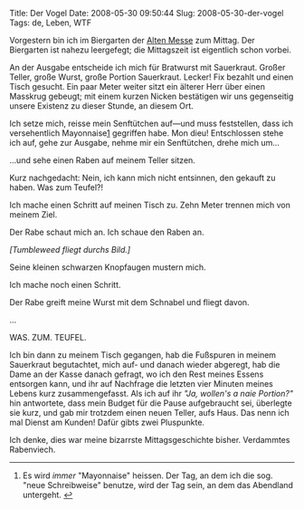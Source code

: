 Title: Der Vogel
Date: 2008-05-30 09:50:44
Slug: 2008-05-30-der-vogel
Tags: de, Leben, WTF


Vorgestern bin ich im Biergarten der [Alten Messe][1] zum Mittag. Der
Biergarten ist nahezu leergefegt; die Mittagszeit ist eigentlich schon vorbei.

An der Ausgabe entscheide ich mich für Bratwurst mit Sauerkraut. Großer
Teller, große Wurst, große Portion Sauerkraut. Lecker! Fix bezahlt und einen
Tisch gesucht. Ein paar Meter weiter sitzt ein älterer Herr über einen
Masskrug gebeugt; mit einem kurzen Nicken bestätigen wir uns gegenseitig
unsere Existenz zu dieser Stunde, an diesem Ort.

Ich setze mich, reisse mein Senftütchen auf—und muss feststellen, dass ich
versehentlich Mayonnaise[1][2] gegriffen habe. Mon dieu! Entschlossen stehe
ich auf, gehe zur Ausgabe, nehme mir ein Senftütchen, drehe mich um…

…und sehe einen Raben auf meinem Teller sitzen.

Kurz nachgedacht: Nein, ich kann mich nicht entsinnen, den gekauft zu haben.
Was zum Teufel?!

Ich mache einen Schritt auf meinen Tisch zu. Zehn Meter trennen mich von
meinem Ziel.

Der Rabe schaut mich an. Ich schaue den Raben an.

_[Tumbleweed fliegt durchs Bild.]_

Seine kleinen schwarzen Knopfaugen mustern mich.

Ich mache noch einen Schritt.

Der Rabe greift meine Wurst mit dem Schnabel und fliegt davon.

…

WAS. ZUM. TEUFEL.

Ich bin dann zu meinem Tisch gegangen, hab die Fußspuren in meinem Sauerkraut
begutachtet, mich auf- und danach wieder abgeregt, hab die Dame an der Kasse
danach gefragt, wo ich den Rest meines Essens entsorgen kann, und ihr auf
Nachfrage die letzten vier Minuten meines Lebens kurz zusammengefasst. Als ich
auf ihr _"Ja, wollen's a naie Portion?"_ hin antwortete, dass mein Budget für
die Pause aufgebraucht sei, überlegte sie kurz, und gab mir trotzdem einen
neuen Teller, aufs Haus. Das nenn ich mal Dienst am Kunden! Dafür gibts zwei
Pluspunkte.

Ich denke, dies war meine bizarrste Mittagsgeschichte bisher. Verdammtes
Rabenviech.

* * *

  1. Es wird _immer_ "Mayonnaise" heissen. Der Tag, an dem ich die sog. "neue Schreibweise" benutze, wird der Tag sein, an dem das Abendland untergeht. [↩][3]

   [1]: http://www.qype.com/place/148010-Gasthaus-alte-Messe-Muenchen
   [2]: #fn:p210093054-1
   [3]: #fnref:p210093054-1
